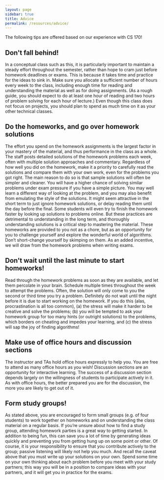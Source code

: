 ```yaml
---
layout: page
sidebar: true
title: Advice
permalink: /resources/advice/
---
```


The following tips are offered based on our experience with CS 170!

## Don't fall behind!

In a conceptual class such as this, it is particularly important to maintain a steady effort throughout the semester, rather than hope to cram just before homework deadlines or exams. This is because it takes time and practice for the ideas to sink in. Make sure you allocate a sufficient number of hours every week to the class, including enough time for reading and understanding the material as well as for doing assignments. (As a rough guide, you should expect to do at least one hour of reading and two hours of problem solving for each hour of lecture.) Even though this class does not focus on projects, you should plan to spend as much time on it as your other technical classes.

## Do the homeworks, and go over homework solutions

The effort you spend on the homework assignments is the largest factor in your mastery of the material, and thus performance in the class as a whole. The staff posts detailed solutions of the homework problems each week, often with multiple solution approaches and commentary. Regardless of how well you did on the homework, make it a priority to carefully read the solutions and compare them with your own work, even for the problems you got right. The main reason to do so is that sample solutions will often be simpler and cleaner. You will have a higher chance of solving similar problems under exam pressure if you have a simple picture. You may well learn a different way of looking at the problem, and you may also benefit from emulating the style of the solutions. It might seem attractive in the short term to just ignore homework solutions, or delay reading them until the day before the final. Some students will even try to finish the homework faster by looking up solutions to problems online. But these practices are detrimental to understanding in the long term, and thoroughly understanding solutions is a critical step to mastering the material. These homeworks are provided to you not as a chore, but as an opportunity for you to challenge yourself and explore the wonderful world of algorithms. Don’t short-change yourself by skimping on them. As an added incentive, we will draw from the homework problems when writing exams.

## Don't wait until the last minute to start homeworks!

Read through the homework problems as soon as they are available, and let them percolate in your brain. Schedule multiple times throughout the week to attempt the problems. Often, the solution will only come to you the second or third time you try a problem. Definitely do not wait until the night before it is due to start working on the homework. If you do this (alas, procrastination is all too common), (a) the stress will make it harder to be creative and solve the problems; (b) you will be tempted to ask your homework group for too many hints (or outright solutions) to the problems, which borders on cheating and impedes your learning, and (c) the stress will sap the joy of finding algorithms!

## Make use of office hours and discussion sections

The instructor and TAs hold office hours expressly to help you. You are free to attend as many office hours as you wish! Discussion sections are an opportunity for interactive learning. The success of a discussion section depends largely on the willingness of students to participate actively in it. As with office hours, the better prepared you are for the discussion, the more you are likely to get out of it.

## Form study groups!

As stated above, you are encouraged to form small groups (e.g. of four students) to work together on homeworks and on understanding the class material on a regular basis. If you’re unsure about how to find a study group, attending homework parties is a great way to getting started. In addition to being fun, this can save you a lot of time by generating ideas quickly and preventing you from getting hung up on some point or other. Of course, it is your responsibility to ensure that you contribute actively to the group; passive listening will likely not help you much. And recall the caveat above that you must write up your solutions on your own. Spend some time on your own thinking about each problem before you meet with your study partners; this way you will be in a position to compare ideas with your partners, and it will get you in practice for the exams.
